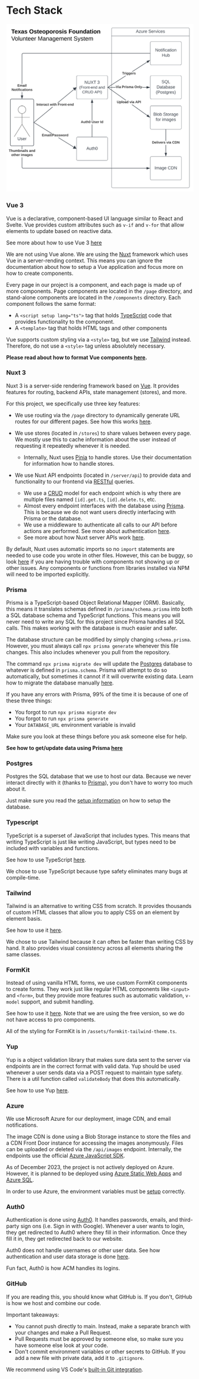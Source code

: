 # Tech Stack

![Diagram of our tech stack structure](./images/techstack-overview.svg)

### Vue 3

Vue is a declarative, component-based UI language similar to React and Svelte. Vue provides custom attributes such as `v-if` and `v-for` that allow elements to update based on reactive data.

See more about how to use Vue 3 [here](https://vuejs.org/guide/introduction.html)

We are not using Vue alone. We are using the [Nuxt](#nuxt-3) framework which uses Vue in a server-rending context. This means you can ignore the documentation about how to setup a Vue application and focus more on how to create components.

Every page in our project is a component, and each page is made up of more components. Page components are located in the `/page` directory, and stand-alone components are located in the `/components` directory. Each component follows the same format:

- A `<script setup lang="ts">` tag that holds [TypeScript](#typescript) code that provides functionality to the component.
- A `<template>` tag that holds HTML tags and other components

Vue supports custom styling via a `<style>` tag, but we use [Tailwind](#tailwind) instead. Therefore, do not use a `<style>` tag unless absolutely necessary.

**Please read about how to format Vue components [here](./formatting.md).**

### Nuxt 3

Nuxt 3 is a server-side rendering framework based on [Vue](#vue-3). It provides features for routing, backend APIs, state management (stores), and more.

For this project, we specifically use three key features:

- We use routing via the `/page` directory to dynamically generate URL routes for our different pages. See how this works [here](https://nuxt.com/docs/getting-started/routing).

- We use stores (located in `/stores`) to share values between every page. We mostly use this to cache information about the user instead of requesting it repeatedly whenever it is needed.

  - Internally, Nuxt uses [Pinia](https://pinia.vuejs.org/) to handle stores. Use their documentation for information how to handle stores.

- We use Nuxt API endpoints (located in `/server/api`) to provide data and functionality to our frontend via [RESTful](https://en.wikipedia.org/wiki/REST) queries.
  - We use a [CRUD](https://en.wikipedia.org/wiki/Create,_read,_update_and_delete) model for each endpoint which is why there are multiple files named `[id].get.ts`, `[id].delete.ts`, etc.
  - Almost every endpoint interfaces with the database using [Prisma](#prisma). This is because we do not want users directly interfacing with Prisma or the database.
  - We use a middleware to authenticate all calls to our API before actions are performed. See more about authentication [here](./authentication.md).
  - See more about how Nuxt server APIs work [here](https://nuxt.com/docs/guide/directory-structure/server).

By default, Nuxt uses automatic imports so no `import` statements are needed to use code you wrote in other files. However, this can be buggy, so look [here](https://nuxt.com/docs/guide/concepts/auto-imports) if you are having trouble with components not showing up or other issues. Any components or functions from libraries installed via NPM will need to be imported explicitly.

### Prisma

Prisma is a TypeScript-based Object Relational Mapper (ORM). Basically, this means it translates schemas defined in `/prisma/schema.prisma` into both a SQL database schema and TypeScript functions. This means you will never need to write any SQL for this project since Prisma handles all SQL calls. This makes working with the database is much easier and safer.

The database structure can be modified by simply changing `schema.prisma`. However, you must always call `npx prisma generate` whenever this file changes. This also includes whenever you pull from the repository.

The command `npx prisma migrate dev` will update the [Postgres](#postgres) database to whatever is defined in `prisma.schema`. Prisma will attempt to do so automatically, but sometimes it cannot if it will overwrite existing data. Learn how to migrate the database manually [here](https://www.prisma.io/docs/guides/migrate/developing-with-prisma-migrate/customizing-migrations).

If you have any errors with Prisma, 99% of the time it is because of one of these three things:

- You forgot to run `npx prisma migrate dev`
- You forgot to run `npx prisma generate`
- Your `DATABASE_URL` environment variable is invalid

Make sure you look at these things before you ask someone else for help.

**See how to get/update data using Prisma [here](https://www.prisma.io/docs/concepts/components/prisma-client/crud)**

### Postgres

Postgres the SQL database that we use to host our data. Because we never interact directly with it (thanks to [Prisma](#prisma)), you don't have to worry too much about it.

Just make sure you read the [setup information](./setup.md) on how to setup the database.

### Typescript

TypeScript is a superset of JavaScript that includes types. This means that writing TypeScript is just like writing JavaScript, but types need to be included with variables and functions.

See how to use TypeScript [here](https://www.typescriptlang.org/docs/handbook/2/basic-types.html).

We chose to use TypeScript because type safety eliminates many bugs at compile-time.

### Tailwind

Tailwind is an alternative to writing CSS from scratch. It provides thousands of custom HTML classes that allow you to apply CSS on an element by element basis.

See how to use it [here](https://tailwindcss.com/docs/utility-first).

We chose to use Tailwind because it can often be faster than writing CSS by hand. It also provides visual consistency across all elements sharing the same classes.

### FormKit

Instead of using vanilla HTML forms, we use custom FormKit components to create forms. They work just like regular HTML components like `<input>` and `<form>`, but they provide more features such as automatic validation, `v-model` support, and submit handling.

See how to use it [here](https://formkit.com/getting-started/your-first-form). Note that we are using the free version, so we do not have access to pro components.

All of the styling for FormKit is in `/assets/formkit-tailwind-theme.ts`.

### Yup

Yup is a object validation library that makes sure data sent to the server via endpoints are in the correct format with valid data. Yup should be used whenever a user sends data via a POST request to maintain type safety. There is a util function called `validateBody` that does this automatically.

See how to use Yup [here](https://github.com/jquense/yup#getting-started).

### Azure

We use Microsoft Azure for our deployment, image CDN, and email notifications.

The image CDN is done using a Blob Storage instance to store the files and a CDN Front Door instance for accessing the images anonymously. Files can be uploaded or deleted via the `/api/images` endpoint. Internally, the endpoints use the official [Azure JavaScript SDK](https://learn.microsoft.com/en-us/azure/developer/javascript/).

As of December 2023, the project is not actively deployed on Azure. However, it is planned to be deployed using [Azure Static Web Apps](https://learn.microsoft.com/en-us/azure/static-web-apps/deploy-nuxtjs) and [Azure SQL](https://azure.microsoft.com/en-us/products/azure-sql/database).

In order to use Azure, the environment variables must be [setup](./setup.md) correctly.

### Auth0

Authentication is done using [Auth0](https://auth0.com/). It handles passwords, emails, and third-party sign ons (i.e. Sign in with Google). Whenever a user wants to login, they get redirected to Auth0 where they fill in their information. Once they fill it in, they get redirected back to our website.

Auth0 does not handle usernames or other user data. See how authentication and user data storage is done [here](./authentication.md).

Fun fact, Auth0 is how ACM handles its logins.

### GitHub

If you are reading this, you should know what GitHub is. If you don't, GitHub is how we host and combine our code.

Important takeaways:

- You cannot push directly to main. Instead, make a separate branch with your changes and make a Pull Request.
- Pull Requests must be approved by someone else, so make sure you have someone else look at your code.
- Don't commit environment variables or other secrets to GitHub. If you add a new file with private data, add it to `.gitignore`.

We recommend using VS Code's [built-in Git integration](https://code.visualstudio.com/docs/sourcecontrol/overview).
